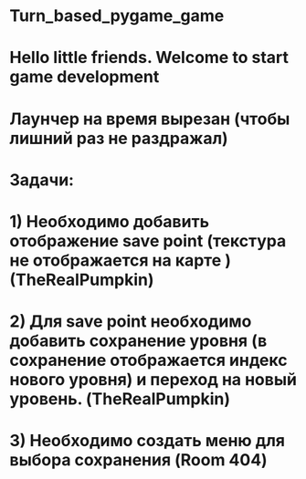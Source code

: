 # Turn_based_pygame_game
# Hello little friends. Welcome to start game development
# Лаунчер на время вырезан (чтобы лишний раз не раздражал)
# Задачи:
#   1) Необходимо добавить отображение save point (текстура не отображается на карте ) (TheRealPumpkin)
#   2) Для save point необходимо добавить сохранение уровня (в сохранение отображается индекс нового уровня) и переход на новый уровень. (TheRealPumpkin)
#   3) Необходимо создать меню для выбора сохранения (Room 404)

